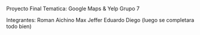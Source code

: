 Proyecto Final 
Tematica: Google Maps & Yelp
Grupo 7

Integrantes:
Roman Aichino
Max Jeffer
Eduardo
Diego
(luego se completara todo bien)


